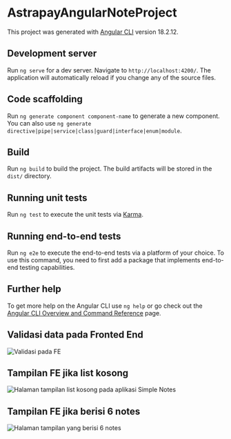 # AstrapayAngularNoteProject

This project was generated with [Angular CLI](https://github.com/angular/angular-cli) version 18.2.12.

## Development server

Run `ng serve` for a dev server. Navigate to `http://localhost:4200/`. The application will automatically reload if you change any of the source files.

## Code scaffolding

Run `ng generate component component-name` to generate a new component. You can also use `ng generate directive|pipe|service|class|guard|interface|enum|module`.

## Build

Run `ng build` to build the project. The build artifacts will be stored in the `dist/` directory.

## Running unit tests

Run `ng test` to execute the unit tests via [Karma](https://karma-runner.github.io).

## Running end-to-end tests

Run `ng e2e` to execute the end-to-end tests via a platform of your choice. To use this command, you need to first add a package that implements end-to-end testing capabilities.

## Further help

To get more help on the Angular CLI use `ng help` or go check out the [Angular CLI Overview and Command Reference](https://angular.dev/tools/cli) page.


## Validasi data pada Fronted End
![Validasi pada FE](https://github.com/user-attachments/assets/ca85f22f-41a0-43b0-92e6-294d88840461)
## Tampilan FE jika list kosong
![Halaman tampilan list kosong pada aplikasi Simple Notes](https://github.com/user-attachments/assets/85ea2ff3-6650-442d-81cd-6b0e315b7be7)
## Tampilan FE jika berisi 6 notes
![Halaman tampilan yang berisi 6 notes](https://github.com/user-attachments/assets/33f3a844-5e14-4cfc-ab38-b5fc84619be4)

